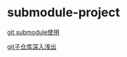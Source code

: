<!--
 * @Author: TerryMin
 * @Date: 2022-07-26 17:54:40
 * @LastEditors: TerryMin
 * @LastEditTime: 2022-07-27 10:16:15
 * @Description: file not
-->
# submodule-project

[git submodule使用](https://blog.csdn.net/weixin_44901565/article/details/123086226)

[git子仓库深入浅出](https://juejin.cn/post/6844904034722119694#heading-4)



